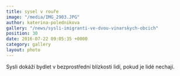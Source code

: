 ```yaml
---
title: sysel v rouře
image: "/media/IMG_2903.JPG"
author: katerina-polednikova
gallery: "/news/sysli-imigranti-ve-dvou-vinarskych-obcich"
position: 30
date: 2016-07-22 09:05:35 +0000
category: gallery
layout: photo
---
```

Sysli dokáží bydlet v bezprostřední blízkosti lidí, pokud je lidé
nechají.
